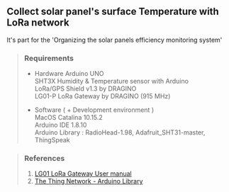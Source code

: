 ## Collect solar panel's surface Temperature with LoRa network

It's part for the 'Organizing the solar panels efficiency monitoring system'

> ### Requirements
> - Hardware
> Arduino UNO  
> SHT3X Humidity & Temperature sensor with Arduino  
> LoRa/GPS Shield v1.3 by DRAGINO  
> LG01-P LoRa Gateway by DRAGINO (915 MHz)  
> 
> - Software ( + Development environment )  
> MacOS Catalina 10.15.2  
> Arduino IDE 1.8.10  
> Arduino Library : RadioHead-1.98, Adafruit_SHT31-master, ThingSpeak  

> ### References
> 1. [LG01 LoRa Gateway User manual](http://www.dragino.com/downloads/downloads/LoRa_IoT_Kit/v2-Kit/Single%20Channel%20LoRa%20IoT%20Kit%20v2%20User%20Manual_v1.0.1.pdf)  
> 2. [The Thing Network - Arduino Library](https://www.thethingsnetwork.org/docs/devices/arduino/)  
